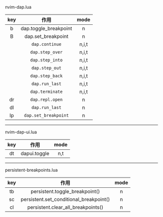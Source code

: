nvim-dap.lua

|    key    |         作用          | mode  |
| :-------: | :-------------------: | :---: |
| <space>b  | dap.toggle_breakpoint |   n   |
| <space>B  |  dap.set_breakpoint   |   n   |
|   <F5>    |    `dap.continue`     | n,i,t |
|   <F6>    |    `dap.step_over`    | n,i,t |
|   <F7>    |    `dap.step_into`    | n,i,t |
|   <F8>    |    `dap.step_out`     | n,i,t |
|   <F9>    |    `dap.step_back`    | n,i,t |
|   <F10>   |    `dap.run_last`     | n,i,t |
|   <F11>   |    `dap.terminate`    | n,i,t |
| <space>dr |    `dap.repl.open`    |   n   |
| <space>dl |    `dap.run_last`     |   n   |
| <space>lp | `dap.set_breakpoint`  |   n   |

---

nvim-dap-ui.lua

|    key    |     作用     | mode |
| :-------: | :----------: | :--: |
| <space>dt | dapui.toggle | n,t  |

---

persistent-breakpoints.lua

|    key     |                  作用                   | mode |
| :--------: | :-------------------------------------: | :--: |
| <leader>tb |     persistent.toggle_breakpoint()      |  n   |
| <leader>sc | persistent.set_conditional_breakpoint() |  n   |
| <leader>cl |   persistent.clear_all_breakpoints()    |  n   |
